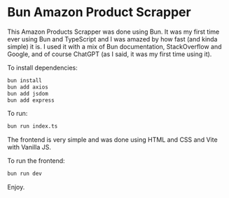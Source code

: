 # Bun Amazon Product Scrapper

This Amazon Products Scrapper was done using Bun.
It was my first time ever using Bun and TypeScript and I was amazed by how fast (and kinda simple) it is.
I used it with a mix of Bun documentation, StackOverflow and Google, and of course ChatGPT (as I said, it was my first time using it).

To install dependencies:

```bash
bun install
bun add axios
bun add jsdom
bun add express
```

To run:

```bash
bun run index.ts
```

The frontend is very simple and was done using HTML and CSS and Vite with Vanilla JS.

To run the frontend:

```bash
bun run dev
```

Enjoy.
